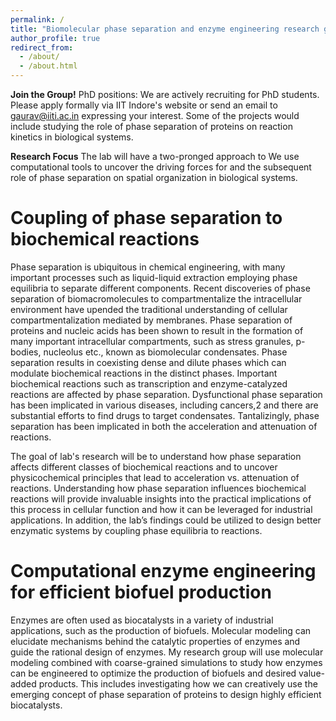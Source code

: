 ```yaml
---
permalink: /
title: "Biomolecular phase separation and enzyme engineering research group"
author_profile: true
redirect_from: 
  - /about/
  - /about.html
---
```


**Join the Group!**
PhD positions: We are actively recruiting for PhD students. Please apply formally via IIT Indore's website or send an email to gaurav@iiti.ac.in expressing your interest. Some of the projects would include studying the role of phase separation of proteins on reaction kinetics in biological systems. 

**Research Focus**
The lab will have a two-pronged approach to We use computational tools to uncover the driving forces for and the subsequent role of phase separation on spatial organization in biological systems. 

Coupling of phase separation to biochemical reactions
=====
Phase separation is ubiquitous in chemical engineering, with many important processes such as liquid-liquid extraction employing phase equilibria to separate different components. Recent discoveries of phase separation of biomacromolecules to compartmentalize the intracellular environment have upended the traditional understanding of cellular compartmentalization mediated by membranes. Phase separation of proteins and nucleic acids has been shown to result in the formation of many important intracellular compartments, such as stress granules, p-bodies, nucleolus etc., known as biomolecular condensates. Phase separation results in coexisting dense and dilute phases which can modulate biochemical reactions in the distinct phases. Important biochemical reactions such as transcription and enzyme-catalyzed reactions are affected by phase separation. Dysfunctional phase separation has been implicated in various diseases, including cancers,2 and there are substantial efforts to find drugs to target condensates. Tantalizingly, phase separation has been implicated in both the acceleration and attenuation of reactions.

The goal of lab's research will be to understand how phase separation affects different classes of biochemical reactions and to uncover physicochemical principles that lead to acceleration vs. attenuation of reactions. Understanding how phase separation influences biochemical reactions will provide invaluable insights into the practical implications of this process in cellular function and how it can be leveraged for industrial applications. In addition, the lab’s findings could be utilized to design better enzymatic systems by coupling phase equilibria to reactions. 

Computational enzyme engineering for efficient biofuel production
======
Enzymes are often used as biocatalysts in a variety of industrial applications, such as the production of biofuels. Molecular modeling can elucidate mechanisms behind the catalytic properties of enzymes and guide the rational design of enzymes. My research group will use molecular modeling combined with coarse-grained simulations to study how enzymes can be engineered to optimize the production of biofuels and desired value-added products. This includes investigating how we can creatively use the emerging concept of phase separation of proteins to design highly efficient biocatalysts.
